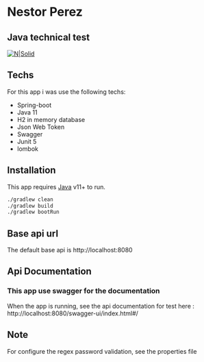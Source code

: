 # Nestor Perez
## Java technical test

[![N|Solid](https://programaenlinea.net/wp-content/uploads/2019/07/java.spring.png)](https://spring.io/projects/spring-boot)
## Techs

For this app i was use the following techs:

- Spring-boot
- Java 11
- H2 in memory database
- Json Web Token
- Swagger
- Junit 5
- lombok
## Installation

This app requires [Java](https://www.oracle.com/co/java/technologies/javase/jdk11-archive-downloads.html) v11+ to run.

```sh
./gradlew clean
./gradlew build
./gradlew bootRun
```

## Base api url

The default base api is http://localhost:8080

## Api Documentation

### This app use swagger for the documentation
When the app is running, see the api documentation for test here : http://localhost:8080/swagger-ui/index.html#/
## Note
For configure the regex password validation, see the properties file
